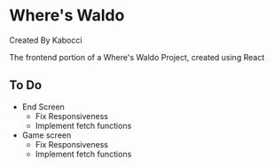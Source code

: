 # Where's Waldo

Created By Kabocci

The frontend portion of a Where's Waldo Project, created using React

## To Do

- End Screen
  - Fix Responsiveness
  - Implement fetch functions
- Game screen
  - Fix Responsiveness
  - Implement fetch functions
